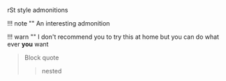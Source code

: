 rSt style admonitions

!!! note ""
    An interesting admonition

!!! warn ""
    I don't recommend you to try this at home but you can do
    what ever **you** want

> Block quote
>> nested